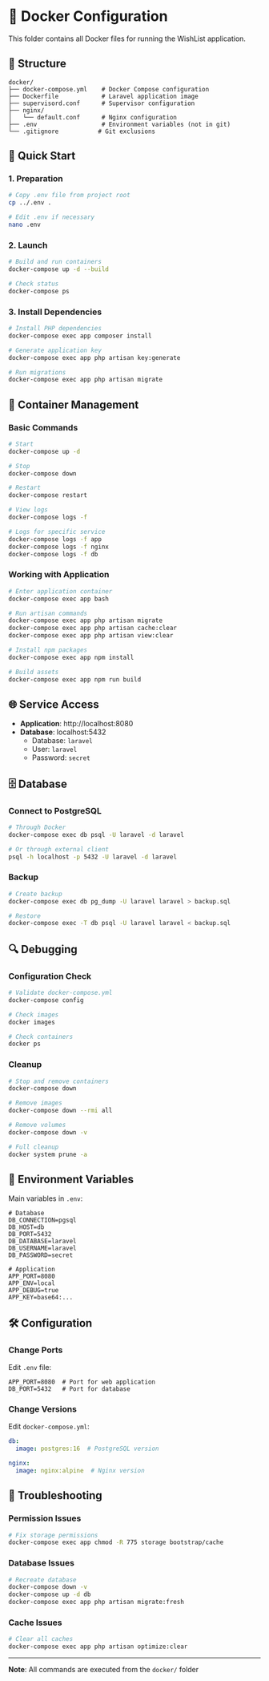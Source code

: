 # 🐳 Docker Configuration

This folder contains all Docker files for running the WishList application.

## 📁 Structure

```
docker/
├── docker-compose.yml    # Docker Compose configuration
├── Dockerfile            # Laravel application image
├── supervisord.conf      # Supervisor configuration
├── nginx/
│   └── default.conf      # Nginx configuration
├── .env                  # Environment variables (not in git)
└── .gitignore           # Git exclusions
```

## 🚀 Quick Start

### 1. Preparation
```bash
# Copy .env file from project root
cp ../.env .

# Edit .env if necessary
nano .env
```

### 2. Launch
```bash
# Build and run containers
docker-compose up -d --build

# Check status
docker-compose ps
```

### 3. Install Dependencies
```bash
# Install PHP dependencies
docker-compose exec app composer install

# Generate application key
docker-compose exec app php artisan key:generate

# Run migrations
docker-compose exec app php artisan migrate
```

## 🔧 Container Management

### Basic Commands
```bash
# Start
docker-compose up -d

# Stop
docker-compose down

# Restart
docker-compose restart

# View logs
docker-compose logs -f

# Logs for specific service
docker-compose logs -f app
docker-compose logs -f nginx
docker-compose logs -f db
```

### Working with Application
```bash
# Enter application container
docker-compose exec app bash

# Run artisan commands
docker-compose exec app php artisan migrate
docker-compose exec app php artisan cache:clear
docker-compose exec app php artisan view:clear

# Install npm packages
docker-compose exec app npm install

# Build assets
docker-compose exec app npm run build
```

## 🌐 Service Access

- **Application**: http://localhost:8080
- **Database**: localhost:5432
  - Database: `laravel`
  - User: `laravel`
  - Password: `secret`

## 🗄️ Database

### Connect to PostgreSQL
```bash
# Through Docker
docker-compose exec db psql -U laravel -d laravel

# Or through external client
psql -h localhost -p 5432 -U laravel -d laravel
```

### Backup
```bash
# Create backup
docker-compose exec db pg_dump -U laravel laravel > backup.sql

# Restore
docker-compose exec -T db psql -U laravel laravel < backup.sql
```

## 🔍 Debugging

### Configuration Check
```bash
# Validate docker-compose.yml
docker-compose config

# Check images
docker images

# Check containers
docker ps
```

### Cleanup
```bash
# Stop and remove containers
docker-compose down

# Remove images
docker-compose down --rmi all

# Remove volumes
docker-compose down -v

# Full cleanup
docker system prune -a
```

## 📝 Environment Variables

Main variables in `.env`:

```env
# Database
DB_CONNECTION=pgsql
DB_HOST=db
DB_PORT=5432
DB_DATABASE=laravel
DB_USERNAME=laravel
DB_PASSWORD=secret

# Application
APP_PORT=8080
APP_ENV=local
APP_DEBUG=true
APP_KEY=base64:...
```

## 🛠️ Configuration

### Change Ports
Edit `.env` file:
```env
APP_PORT=8080  # Port for web application
DB_PORT=5432   # Port for database
```

### Change Versions
Edit `docker-compose.yml`:
```yaml
db:
  image: postgres:16  # PostgreSQL version

nginx:
  image: nginx:alpine  # Nginx version
```

## 🚨 Troubleshooting

### Permission Issues
```bash
# Fix storage permissions
docker-compose exec app chmod -R 775 storage bootstrap/cache
```

### Database Issues
```bash
# Recreate database
docker-compose down -v
docker-compose up -d db
docker-compose exec app php artisan migrate:fresh
```

### Cache Issues
```bash
# Clear all caches
docker-compose exec app php artisan optimize:clear
```

---

**Note**: All commands are executed from the `docker/` folder 